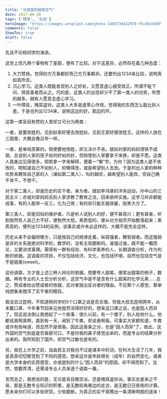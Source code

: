 ```yaml
---
title: "论美国的甜美空气"
date: 2017-04-30
tags: ['随笔', '社会']
heroImage: "https://images.unsplash.com/photo-1485738422979-f5c462d49f74?ixlib=rb-1.2.1&q=80&fm=jpg&crop=entropy&cs=tinysrgb&w=2000&fit=max&ixid=eyJhcHBfaWQiOjExNzczfQ"
comments: false
ShowToc: true
draft: false
---
```


先且不论杨同学的演讲。

这世上但凡两个事物有了差距，便有了比较。对于这差异，必然存在着几种态度：

 1. 大力赞扬。觉得别方万事都好而己方万事都非。还要列出1234来比较，说明真如其所言。
 2. 沉心学习。这类人既能发现别人之好处，又愿意虚心接受改正。所谓不耻下问，择其善者而从之。巧的是，这类人的出现却少不了第一类人的功劳，吹赞的越多，越有人愿意去虚心学习。
 3. 一叶障目，掩耳盗铃。这类人大多是虚荣心作怪，觉得我的东西怎么能比别人差。于是也列出1234来，说明这边的好，那边的坏。

这第一类盲目称赞的人里却又可分为两类：

一者，是要改姓的。见到赵家好便去改姓赵，见到王家好便改姓王。这样的人放在三国里，大概会像吕布一样。

一者，是单纯羡慕的。倘使要他改姓，却又决计不肯。就如刘家的妈妈恨铁不成钢，总说别人家的孩子如何好如何好，但倘使别人家要拿子来换，却是不愿。这类人我身边见得很多，倘若拿一字来解释，便着一“懒”字。为何？因为这类人是不肯改的，明知道自己不如别人，却懒得改，或是希望别人去改。于是列出人家的种种优势来鞭笞自己家的人（诸如第二类人），叫的越欢，越希望别人能改，但自己确不肯干，不想干。

对于第二类人，却是历史的实干者，亲为者。就如李鸿章的洋务运动，孙中山的三民主义；亦或刘家妈妈去别人家求教了教育之法，回来依样实施。这学习并非都能成事，有的人能举一反三，化为己用；有的却只能东施效颦，贻笑大方了。

第三类人，却是旧俗的维护者。凡是听人说别人的好，便不甚高兴；更有甚者，听到居然有人说己方不好，便勃然大怒。素质低的，便从对方祖宗开始数落起来；素质高的，便列出1234的反例，说事实或许未必这样的，大概不是完全这样。

历史从来不会偏袒哪方，只是按自己的规律走着。纵容强者，鞭笞弱者。而这强弱是非的关系是绝对科学的，数学的，没有主观臆断的。谁强过谁，既不能一概而论，又要讲求事理。需得有一群有经验、有科学素养的人，长期调查分析，作为判断的依据。这调查的项目，不仅包括经济，文化，也包括环境，自然也包括空气是不是甜美(sweet)。

这份调查，方才是上述三种人辩论的依据。想要夸人甜美，便拿出甜美的例子，数据。再有专业的人士去分析分析，这空气中是不是含有什么甜美的化学元素……总之，赞成者给出赞成者的依据，反对者提出反对者的理由。不应靠个人感觉，靠单纯想象来搅浑了实干者的眼目。

我没去过昆明，不知道杨同学的5个口罩之说是否合理。但我大叔去昆明两年，从未戴口罩，今年春节回来见他竟然活得好好的，想来这口罩之说，也是因人而异了。但这说法倒让我想起了一个故事：很久以前，有一个傻子，别人给他什么，他都说臭啊臭啊，直到有一天，闻到了牛粪，却说香啊香。可事实大家都知道，牛粪或许有些味道，但显然不是很香。因此这香臭之分，也是“因人而异”了。故此，这外国的空气到底是否香甜可口，不是你我的鼻子感觉出来的，而是专业的结果分析出来的。我所知到了国外，却空气过敏也是有的。

另，我在上大学之前，自由民主对我也不过是课本中的词，在科大生活了几年，我是真真切切察觉到了不同的感受。想来这许是年龄增长（成年）的自然变化，或者是大学本身的实质感受，亦或是别的什么“因人而异”的原因。却不得而知了。当然，想要弄清，还需请专业人员来逐个调查一番。

言而总之，我想说的是，无论是盲目推崇派，还是掩耳盗铃派。事实总是来之不易，那是无数专业知识的积累，是无数街角巷边的走访，是无数日日夜夜的计算。愿未来你们可以多些研究，少些臆断。为真正的实干家腾出一条清晰明朗的道来！